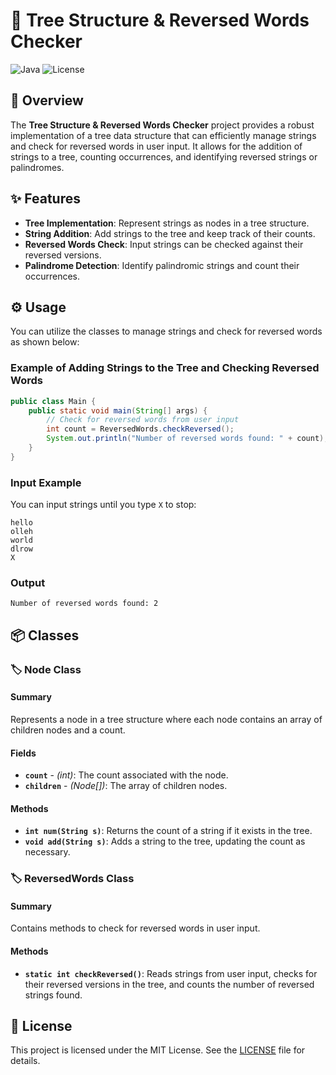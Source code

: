 # 🌳 Tree Structure & Reversed Words Checker

![Java](https://img.shields.io/badge/Language-Java-brightgreen) ![License](https://img.shields.io/badge/License-MIT-blue)

## 📖 Overview

The **Tree Structure & Reversed Words Checker** project provides a robust implementation of a tree data structure that can efficiently manage strings and check for reversed words in user input. It allows for the addition of strings to a tree, counting occurrences, and identifying reversed strings or palindromes.

## ✨ Features

- **Tree Implementation**: Represent strings as nodes in a tree structure.
- **String Addition**: Add strings to the tree and keep track of their counts.
- **Reversed Words Check**: Input strings can be checked against their reversed versions.
- **Palindrome Detection**: Identify palindromic strings and count their occurrences.

## ⚙️ Usage

You can utilize the classes to manage strings and check for reversed words as shown below:

### Example of Adding Strings to the Tree and Checking Reversed Words

```java
public class Main {
    public static void main(String[] args) {
        // Check for reversed words from user input
        int count = ReversedWords.checkReversed();
        System.out.println("Number of reversed words found: " + count);
    }
}
```

### Input Example

You can input strings until you type `X` to stop:
```
hello
olleh
world
dlrow
X
```

### Output

```
Number of reversed words found: 2
```

## 📦 Classes

### 🏷️ Node Class

#### Summary

Represents a node in a tree structure where each node contains an array of children nodes and a count.

#### Fields

- **`count`** - *(int)*: The count associated with the node.
- **`children`** - *(Node[])*: The array of children nodes.

#### Methods

- **`int num(String s)`**: Returns the count of a string if it exists in the tree.
- **`void add(String s)`**: Adds a string to the tree, updating the count as necessary.

### 🏷️ ReversedWords Class

#### Summary

Contains methods to check for reversed words in user input.

#### Methods

- **`static int checkReversed()`**: Reads strings from user input, checks for their reversed versions in the tree, and counts the number of reversed strings found.

## 📝 License

This project is licensed under the MIT License. See the [LICENSE](LICENSE) file for details.
